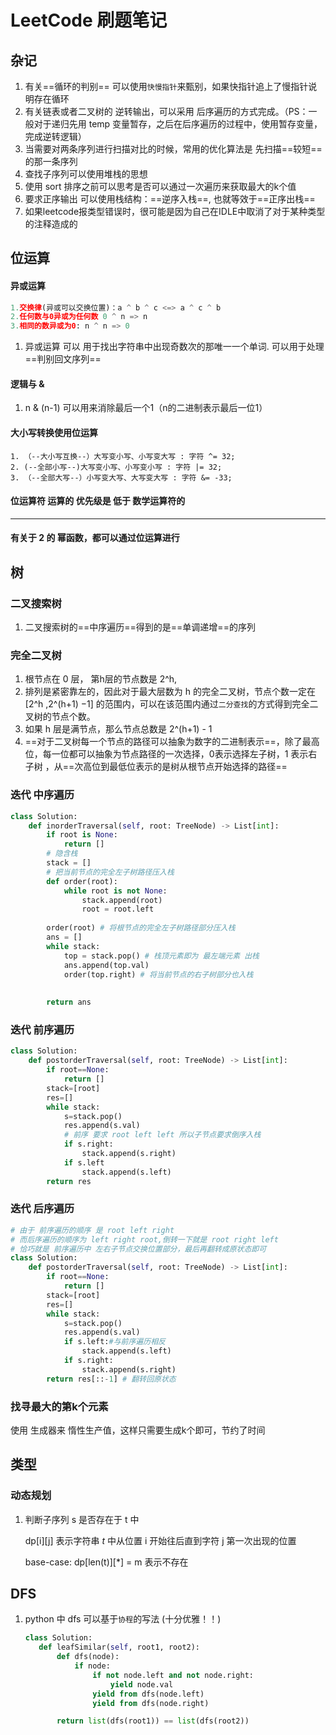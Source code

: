 # LeetCode 刷题笔记

## 杂记

1. 有关==循环的判别== 可以使用`快慢指针`来甄别，如果快指针追上了慢指针说明存在循环
2. 有关链表或者二叉树的 逆转输出，可以采用 后序遍历的方式完成。（PS：一般对于递归先用 temp 变量暂存，之后在后序遍历的过程中，使用暂存变量，完成逆转逻辑）
3. 当需要对两条序列进行扫描对比的时候，常用的优化算法是 先扫描==较短==的那一条序列
4. 查找子序列可以使用堆栈的思想
5. 使用 sort 排序之前可以思考是否可以通过一次遍历来获取最大的k个值
6. 要求正序输出 可以使用栈结构：==逆序入栈==,  也就等效于==正序出栈==
7. 如果leetcode报类型错误时，很可能是因为自己在IDLE中取消了对于某种类型的注释造成的

## 位运算

#### 异或运算

```python
1.交换律(异或可以交换位置)：a ^ b ^ c <=> a ^ c ^ b
2.任何数与0异或为任何数 0 ^ n => n
3.相同的数异或为0: n ^ n => 0
```

1. 异或运算 可以 用于找出字符串中出现奇数次的那唯一一个单词. 可以用于处理==判别回文序列==

#### 逻辑与 &

1. n & (n-1) 可以用来消除最后一个1（n的二进制表示最后一位1）

#### 大小写转换使用位运算

```shell
1. （--大小写互换--）大写变小写、小写变大写 : 字符 ^= 32;
2. (--全部小写--)大写变小写、小写变小写 : 字符 |= 32;
3. （--全部大写--）小写变大写、大写变大写 : 字符 &= -33;
```

#### 位运算符 运算的 优先级是 低于 数学运算符的

<hr>

#### 有关于 2 的 幂函数，都可以通过位运算进行

## 树

### 二叉搜索树

1. 二叉搜索树的==中序遍历==得到的是==单调递增==的序列

    

### 完全二叉树

1. 根节点在 0 层， 第h层的节点数是 2^h,
2. 排列是紧密靠左的，因此对于最大层数为 h 的完全二叉树，节点个数一定在 [2^h ,2^(h+1) −1] 的范围内，可以在该范围内通过`二分查找`的方式得到完全二叉树的节点个数。
3. 如果 h 层是满节点，那么节点总数是 2^(h+1) - 1
4. ==对于二叉树每一个节点的路径可以抽象为数字的二进制表示==，除了最高位，每一位都可以抽象为节点路径的一次选择，0表示选择左子树，1 表示右子树 ，从==次高位到最低位表示的是树从根节点开始选择的路径==

### 迭代 中序遍历

```python
class Solution:
    def inorderTraversal(self, root: TreeNode) -> List[int]:
        if root is None:
            return []
        # 隐含栈
        stack = []
        # 把当前节点的完全左子树路径压入栈
        def order(root):
            while root is not None:
                stack.append(root)
                root = root.left
        
        order(root) # 将根节点的完全左子树路径部分压入栈
        ans = []
        while stack:
            top = stack.pop() # 栈顶元素即为 最左端元素 出栈
            ans.append(top.val)
            order(top.right) # 将当前节点的右子树部分也入栈
            
        
        return ans
```



### 迭代 前序遍历

````python
class Solution:
    def postorderTraversal(self, root: TreeNode) -> List[int]:
        if root==None:
            return []
        stack=[root]
        res=[]
        while stack:
            s=stack.pop()
            res.append(s.val)
            # 前序 要求 root left left 所以子节点要求倒序入栈
            if s.right:
                stack.append(s.right)
            if s.left
                stack.append(s.left)
        return res
````

### 迭代 后序遍历

```python
# 由于 前序遍历的顺序 是 root left right
# 而后序遍历的顺序为 left right root,倒转一下就是 root right left
# 恰巧就是 前序遍历中 左右子节点交换位置部分，最后再翻转成原状态即可
class Solution:
    def postorderTraversal(self, root: TreeNode) -> List[int]:
        if root==None:
            return []
        stack=[root]
        res=[]
        while stack:
            s=stack.pop()
            res.append(s.val)
            if s.left:#与前序遍历相反
                stack.append(s.left)
            if s.right:
                stack.append(s.right)
        return res[::-1] # 翻转回原状态

```



### 找寻最大的第k个元素

使用 生成器来 惰性生产值，这样只需要生成k个即可，节约了时间

## 类型

### 动态规划

1. 判断子序列 s 是否存在于 t 中

     dp\[i\]\[j\] 表示字符串 *t* 中从位置 i 开始往后直到字符 j 第一次出现的位置

    base-case: dp\[len(t)\][*] = m 表示不存在




## DFS

1. python 中 dfs 可以基于`协程`的写法 (十分优雅！！)

     ```python
    class Solution:
        def leafSimilar(self, root1, root2):
            def dfs(node):
                if node:
                    if not node.left and not node.right:
                        yield node.val
                    yield from dfs(node.left)
                    yield from dfs(node.right)
    
            return list(dfs(root1)) == list(dfs(root2))
    ```
    


